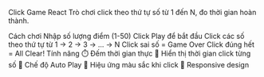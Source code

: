 Click Game React
Trò chơi click theo thứ tự số từ 1 đến N, đo thời gian hoàn thành.

Cách chơi
Nhập số lượng điểm (1-50)
Click Play để bắt đầu
Click các số theo thứ tự từ 1 → 2 → 3 → ... → N
Click sai số = Game Over
Click đúng hết = All Clear!
Tính năng
⏱️ Đếm thời gian thực
🎯 Hiển thị thời gian click từng số
🤖 Chế độ Auto Play
🎨 Hiệu ứng màu sắc khi click
📱 Responsive design
